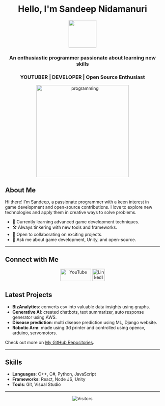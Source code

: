 <h1 align="center">Hello, I'm Sandeep Nidamanuri</h1>

<p align="center">
  <img src="https://media.giphy.com/media/bcKmIWkUMCjVm/giphy.gif" width="90">
</p>

<h3 align="center">An enthusiastic programmer passionate about learning new skills</h3>
<h3 align="center">YOUTUBER | DEVELOPER | Open Source Enthusiast</h3>

<p align="center">
  <img src="https://user-images.githubusercontent.com/45101690/88816121-b13e9b00-d1d9-11ea-9679-13ffb74841ec.png" alt="programming" width="300" height="300"/>
</p>

## About Me

Hi there! I'm Sandeep, a passionate programmer with a keen interest in game development and open-source contributions. I love to explore new technologies and apply them in creative ways to solve problems.

- 🌱 Currently learning advanced game development techniques.
- 🛠️ Always tinkering with new tools and frameworks.
- 🤝 Open to collaborating on exciting projects.
- 💬 Ask me about game development, Unity, and open-source.

---

## Connect with Me

<p align="center">
  <a href="https://www.youtube.com/@theneostudios" target="_blank"><img src="https://github.com/neosandeep24/neosandeep24/assets/103883917/5ff7d7fd-1212-4a19-9131-692974a9ca43" alt="YouTube" width="100" height="40"/></a>
  <a href="https://www.linkedin.com/in/sandeep-nidamanuri-4460a522b" target="_blank"><img src="https://user-images.githubusercontent.com/45101690/88830367-7b0a1700-d1eb-11ea-9ab1-5ab4699a1660.gif" alt="LinkedIn" width="40" height="40"/></a>
</p>


## Latest Projects

- **BizAnalytics**: converts csv into valuable data insights using graphs.
- **Generative AI**: created chatbots, text summarizer, auto response generator using AWS.
- **Disease prediction**: multi disease prediction using ML, Django website.
- **Robotic Arm**: made using 3d printer and controlled using opencv, arduino, servomotors.

Check out more on [My GitHub Repositories](https://github.com/neosandeep24?tab=repositories).

---

## Skills

- **Languages**: C++, C#, Python, JavaScript
- **Frameworks**: React, Node JS, Unity
- **Tools**: Git, Visual Studio

---

<p align="center">
  <img src="https://visitor-badge.laobi.icu/badge?page_id=neosandeep24" alt="Visitors">
</p>

